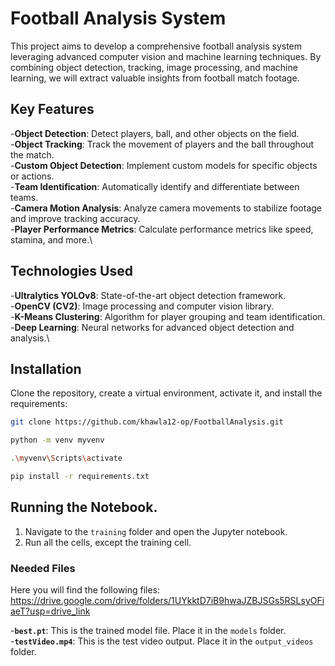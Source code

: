 # Football Analysis System
This project aims to develop a comprehensive football analysis system leveraging advanced computer vision and machine learning techniques. By combining object detection, tracking, image processing, and machine learning, we will extract valuable insights from football match footage.

## Key Features
-**Object Detection**: Detect players, ball, and other objects on the field.\
-**Object Tracking**: Track the movement of players and the ball throughout the match.\
-**Custom Object Detection**: Implement custom models for specific objects or actions.\
-**Team Identification**: Automatically identify and differentiate between teams.\
-**Camera Motion Analysis**: Analyze camera movements to stabilize footage and improve tracking accuracy.\
-**Player Performance Metrics**: Calculate performance metrics like speed, stamina, and more.\

## Technologies Used
-**Ultralytics YOLOv8**: State-of-the-art object detection framework.\
-**OpenCV (CV2)**: Image processing and computer vision library.\
-**K-Means Clustering**: Algorithm for player grouping and team identification.\
-**Deep Learning**: Neural networks for advanced object detection and analysis.\

## Installation

Clone the repository, create a virtual environment, activate it, and install the requirements:

  ```bash
  git clone https://github.com/khawla12-op/FootballAnalysis.git
  ```
 ```bash
 python -m venv myvenv
```
```bash
.\myvenv\Scripts\activate
```
```bash
pip install -r requirements.txt
```
## Running the Notebook. 
1. Navigate to the `training` folder and open the Jupyter notebook.
2. Run all the cells, except the training cell.

### Needed Files

Here you will find the following files: https://drive.google.com/drive/folders/1UYkktD7iB9hwaJZBJSGs5RSLsyOFiaeT?usp=drive_link

-**`best.pt`**: This is the trained model file. Place it in the `models` folder.\
-**`testVideo.mp4`**: This is the test video output. Place it in the `output_videos` folder.

